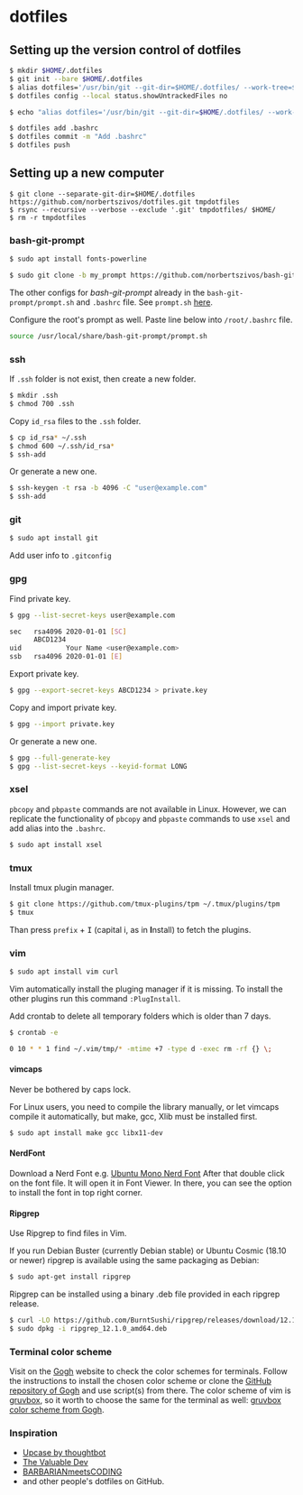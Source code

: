 # dotfiles

## Setting up the version control of dotfiles

```bash
$ mkdir $HOME/.dotfiles
$ git init --bare $HOME/.dotfiles
$ alias dotfiles='/usr/bin/git --git-dir=$HOME/.dotfiles/ --work-tree=$HOME'
$ dotfiles config --local status.showUntrackedFiles no

$ echo "alias dotfiles='/usr/bin/git --git-dir=$HOME/.dotfiles/ --work-tree=$HOME'" >> $HOME/.bashrc

$ dotfiles add .bashrc
$ dotfiles commit -m "Add .bashrc"
$ dotfiles push
```

## Setting up a new computer

```bach
$ git clone --separate-git-dir=$HOME/.dotfiles https://github.com/norbertszivos/dotfiles.git tmpdotfiles
$ rsync --recursive --verbose --exclude '.git' tmpdotfiles/ $HOME/
$ rm -r tmpdotfiles
```

### bash-git-prompt

```bash
$ sudo apt install fonts-powerline

$ sudo git clone -b my_prompt https://github.com/norbertszivos/bash-git-prompt.git /usr/local/share/bash-git-prompt --depth=1
```

The other configs for *bash-git-prompt* already in the `bash-git-prompt/prompt.sh` and `.bashrc` file.
See `prompt.sh` [here](https://github.com/norbertszivos/bash-git-prompt/blob/my_prompt/prompt.sh).

Configure the root's prompt as well. Paste line below into `/root/.bashrc` file.

```bash
source /usr/local/share/bash-git-prompt/prompt.sh
```

### ssh

If `.ssh` folder is not exist, then create a new folder.

```bash
$ mkdir .ssh
$ chmod 700 .ssh
```

Copy `id_rsa` files to the `.ssh` folder.

```bash
$ cp id_rsa* ~/.ssh
$ chmod 600 ~/.ssh/id_rsa*
$ ssh-add
```

Or generate a new one.

```bash
$ ssh-keygen -t rsa -b 4096 -C "user@example.com"
$ ssh-add
```

### git

```bash
$ sudo apt install git
```

Add user info to `.gitconfig`

### gpg

Find private key.

```bash
$ gpg --list-secret-keys user@example.com

sec   rsa4096 2020-01-01 [SC]
      ABCD1234
uid           Your Name <user@example.com>
ssb   rsa4096 2020-01-01 [E]
```

Export private key.

```bash
$ gpg --export-secret-keys ABCD1234 > private.key
```

Copy and import private key.

```bash
$ gpg --import private.key
```

Or generate a new one.

```bash
$ gpg --full-generate-key
$ gpg --list-secret-keys --keyid-format LONG
```

### xsel

`pbcopy` and `pbpaste` commands are not available in Linux.
However, we can replicate the functionality of `pbcopy` and `pbpaste` commands to use `xsel` and add alias into the `.bashrc`.

```bash
$ sudo apt install xsel
```

### tmux

Install tmux plugin manager.

```bash
$ git clone https://github.com/tmux-plugins/tpm ~/.tmux/plugins/tpm
$ tmux
```

Than press `prefix` + <kbd>I</kbd> (capital i, as in **I**nstall) to fetch the plugins.

### vim

```bash
$ sudo apt install vim curl
```

Vim automatically install the pluging manager if it is missing.
To install the other plugins run this command `:PlugInstall`.

Add crontab to delete all temporary folders which is older than 7 days.

```bash
$ crontab -e

0 10 * * 1 find ~/.vim/tmp/* -mtime +7 -type d -exec rm -rf {} \;
```

#### vimcaps

Never be bothered by caps lock.

For Linux users, you need to compile the library manually, or let vimcaps compile it automatically,
but make, gcc, Xlib must be installed first.

```bash
$ sudo apt install make gcc libx11-dev
```

#### NerdFont

Download a Nerd Font e.g. [Ubuntu Mono Nerd Font](https://github.com/ryanoasis/nerd-fonts/blob/master/patched-fonts/UbuntuMono/Regular/complete/Ubuntu%20Mono%20Nerd%20Font%20Complete.ttf)
After that double click on the font file. It will open it in Font Viewer.
In there, you can see the option to install the font in top right corner.

#### Ripgrep

Use Ripgrep to find files in Vim.

If you run Debian Buster (currently Debian stable) or Ubuntu Cosmic (18.10 or newer)
ripgrep is available using the same packaging as Debian:

```bash
$ sudo apt-get install ripgrep
```

Ripgrep can be installed using a binary .deb file provided in each ripgrep release.

```bash
$ curl -LO https://github.com/BurntSushi/ripgrep/releases/download/12.1.0/ripgrep_12.1.0_amd64.deb
$ sudo dpkg -i ripgrep_12.1.0_amd64.deb
```

### Terminal color scheme

Visit on the [Gogh](http://mayccoll.github.io/Gogh/) website to check the color schemes for terminals.
Follow the instructions to install the chosen color scheme or clone the
[GitHub repository of Gogh](https://github.com/Mayccoll/Gogh) and use script(s) from there.
The color scheme of vim is [gruvbox](https://github.com/morhetz/gruvbox), so it worth to choose the
same for the terminal as well: [gruvbox color scheme from Gogh](https://github.com/Mayccoll/Gogh/blob/master/themes/gruvbox-dark.sh).

### Inspiration

- [Upcase by thoughtbot](https://thoughtbot.com/upcase)
- [The Valuable Dev](https://thevaluable.dev/)
- [BARBARIANmeetsCODING](https://www.barbarianmeetscoding.com)
- and other people's dotfiles on GitHub.

